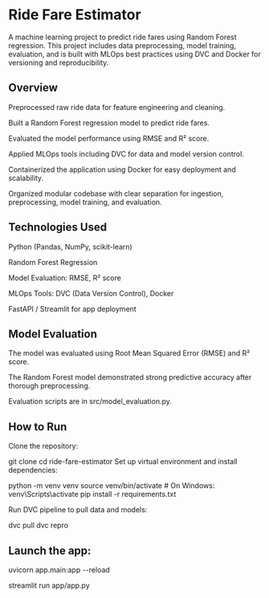 # Ride Fare Estimator

A machine learning project to predict ride fares using Random Forest regression. This project includes data preprocessing, model training, evaluation, and is built with MLOps best practices using DVC and Docker for versioning and reproducibility.

## Overview
Preprocessed raw ride data for feature engineering and cleaning.

Built a Random Forest regression model to predict ride fares.

Evaluated the model performance using RMSE and R² score.

Applied MLOps tools including DVC for data and model version control.

Containerized the application using Docker for easy deployment and scalability.

Organized modular codebase with clear separation for ingestion, preprocessing, model training, and evaluation.

## Technologies Used
Python (Pandas, NumPy, scikit-learn)

Random Forest Regression

Model Evaluation: RMSE, R² score

MLOps Tools: DVC (Data Version Control), Docker

FastAPI / Streamlit for app deployment

## Model Evaluation
The model was evaluated using Root Mean Squared Error (RMSE) and R² score.

The Random Forest model demonstrated strong predictive accuracy after thorough preprocessing.

Evaluation scripts are in src/model_evaluation.py.

## How to Run

Clone the repository:

git clone <your-repo-url>
cd ride-fare-estimator
Set up virtual environment and install dependencies:


python -m venv venv
source venv/bin/activate    # On Windows: venv\Scripts\activate
pip install -r requirements.txt

Run DVC pipeline to pull data and models:

dvc pull
dvc repro

## Launch the app:

uvicorn app.main:app --reload

streamlit run app/app.py




